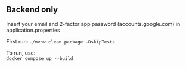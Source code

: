 ## Backend only
Insert your email and 2-factor app password (accounts.google.com) in application.properties

First run:
<code>./mvnw clean package -DskipTests</code>

To run, use: <br>
<code>docker compose up --build</code>
